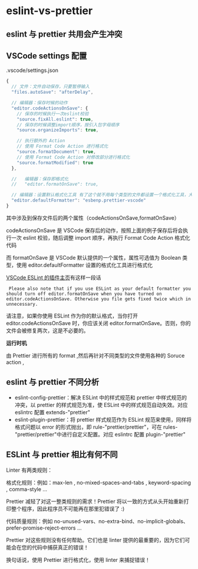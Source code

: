 # eslint-vs-prettier

## eslint 与 prettier 共用会产生冲突

## VSCode settings 配置

.vscode/settings.json

```js
{
  // 文件：文件自动保存，只要暂停输入
  "files.autoSave": "afterDelay",

  // 编辑器：保存时候的动作
  "editor.codeActionsOnSave": {
    // 保存的时候执行一次eslint校验
    "source.fixAll.eslint": true,
    // 保存的时候调整import顺序，按引入包字母顺序
    "source.organizeImports": true,

    // 执行额外的 Action
    // 使用 Format Code Action 进行格式化
    "source.formatDocument": true,
    // 使用 Format Code Action 对修改部分进行格式化
    "source.formatModified": true
  },

  //   编辑器：保存即格式化
  //   "editor.formatOnSave": true,

  // 编辑器：设置默认格式化工具 有了这个就不用每个类型的文件都设置一个格式化工具，大部分用prettier，只有特殊情况需要单独设置
  "editor.defaultFormatter": "esbenp.prettier-vscode"
}
```

其中涉及到保存文件后的两个属性（codeActionsOnSave,formatOnSave）

codeActionsOnSave 是 VSCode 保存后的动作，按照上面的例子保存后将会执行一次 eslint 校验，随后调整 import 顺序，再执行 Format Code Action 格式化代码

而 formatOnSave 是 VSCode 默认提供的一个属性，属性可选值为 Boolean 类型，使用 editor.defaultFormatter 设置的格式化工具进行格式化

[VSCode ESLint 的插件主页](https://marketplace.visualstudio.com/items?itemName=dbaeumer.vscode-eslint)有这样一段话

```
 Please also note that if you use ESLint as your default formatter you should turn off editor.formatOnSave when you have turned on editor.codeActionsOnSave. Otherwise you file gets fixed twice which in unnecessary.
```

请注意，如果你使用 ESLint 作为你的默认格式，当你打开 editor.codeActionsOnSave 时，你应该关闭 editor.formatOnSave。否则，你的文件会被修复两次，这是不必要的。

**运行时机**

由 Prettier 进行所有的 format ,然后再针对不同类型的文件使用各种的 Soruce action ,

## eslint 与 prettier 不同分析

- eslint-config-prettier：解决 ESLint 中的样式规范和 prettier 中样式规范的冲突，以 prettier 的样式规范为准，使 ESLint 中的样式规范自动失效。对应 eslintrc 配置 extends-"prettier"
- eslint-plugin-prettier：将 prettier 样式规范作为 ESLint 规范来使用，同样将格式问题以 error 的形式抛出，即 rule-"prettier/prettier"，可在 rules-"prettier/prettier"中进行自定义配置。对应 eslintrc 配置 plugin-"prettier"



## ESLint 与 prettier 相比有何不同

Linter 有两类规则：

格式化规则：例如：max-len , no-mixed-spaces-and-tabs , keyword-spacing , comma-style ...

Prettier 减轻了对这一整类规则的需求！Prettier 将以一致的方式从头开始重新打印整个程序，因此程序员不可能再在那里犯错误了 :)

代码质量规则：例如 no-unused-vars、no-extra-bind、no-implicit-globals、prefer-promise-reject-errors ...

Prettier 对这些规则没有任何帮助。它们也是 linter 提供的最重要的，因为它们可能会在您的代码中捕获真正的错误！

换句话说，使用 Prettier 进行格式化，使用 linter 来捕捉错误！
